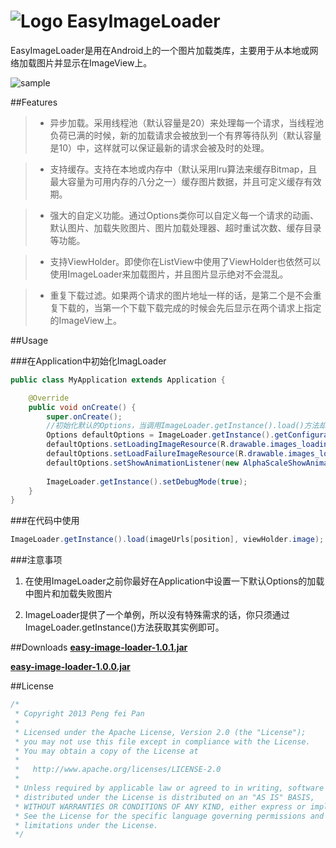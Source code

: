 # ![Logo](https://github.com/ixiaopan/EasyImageLoader/raw/master/res/drawable-mdpi/ic_launcher.png) EasyImageLoader

EasyImageLoader是用在Android上的一个图片加载类库，主要用于从本地或网络加载图片并显示在ImageView上。

![sample](https://github.com/ixiaopan/EasyImageLoader/raw/master/docs/sample.gif)

##Features

>* 异步加载。采用线程池（默认容量是20）来处理每一个请求，当线程池负荷已满的时候，新的加载请求会被放到一个有界等待队列（默认容量是10）中，这样就可以保证最新的请求会被及时的处理。

>* 支持缓存。支持在本地或内存中（默认采用lru算法来缓存Bitmap，且最大容量为可用内存的八分之一）缓存图片数据，并且可定义缓存有效期。

>* 强大的自定义功能。通过Options类你可以自定义每一个请求的动画、默认图片、加载失败图片、图片加载处理器、超时重试次数、缓存目录等功能。

>* 支持ViewHolder。即使你在ListView中使用了ViewHolder也依然可以使用ImageLoader来加载图片，并且图片显示绝对不会混乱。

>* 重复下载过滤。如果两个请求的图片地址一样的话，是第二个是不会重复下载的，当第一个下载下载完成的时候会先后显示在两个请求上指定的ImageView上。


##Usage

###在Application中初始化ImagLoader

```java
public class MyApplication extends Application {

	@Override
	public void onCreate() {
		super.onCreate();
		//初始化默认的Options，当调用ImageLoader.getInstance().load()方法却没有指定Options的时候会默认使用此Options
		Options defaultOptions = ImageLoader.getInstance().getConfiguration().getDefaultOptions();
		defaultOptions.setLoadingImageResource(R.drawable.images_loading);	//设置加载中显示的图片
		defaultOptions.setLoadFailureImageResource(R.drawable.images_load_failure); 	//设置加载失败时显示的图片
		defaultOptions.setShowAnimationListener(new AlphaScaleShowAnimationListener());
		
		ImageLoader.getInstance().setDebugMode(true);
	}
}
```

###在代码中使用

```java
ImageLoader.getInstance().load(imageUrls[position], viewHolder.image);
```

###注意事项

1. 在使用ImageLoader之前你最好在Application中设置一下默认Options的加载中图片和加载失败图片

2. ImageLoader提供了一个单例，所以没有特殊需求的话，你只须通过ImageLoader.getInstance()方法获取其实例即可。

##Downloads
**[easy-image-loader-1.0.1.jar](https://github.com/ixiaopan/EasyImageLoader/raw/master/downloads/easy-image-loader-1.0.1.jar)**

**[easy-image-loader-1.0.0.jar](https://github.com/ixiaopan/EasyImageLoader/raw/master/downloads/easy-image-loader-1.0.0.jar)**

##License
```java
/*
 * Copyright 2013 Peng fei Pan
 * 
 * Licensed under the Apache License, Version 2.0 (the "License");
 * you may not use this file except in compliance with the License.
 * You may obtain a copy of the License at
 * 
 *   http://www.apache.org/licenses/LICENSE-2.0
 * 
 * Unless required by applicable law or agreed to in writing, software
 * distributed under the License is distributed on an "AS IS" BASIS,
 * WITHOUT WARRANTIES OR CONDITIONS OF ANY KIND, either express or implied.
 * See the License for the specific language governing permissions and
 * limitations under the License.
 */
```
